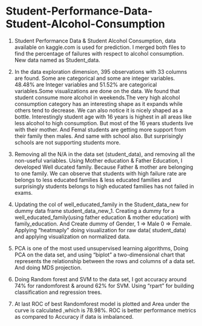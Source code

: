 # Student-Performance-Data-Student-Alcohol-Consumption
1. Student Performance Data & Student Alcohol Consumption, data available on kaggle.com is used for prediction. I merged both files to find the percentage of failures with respect to alcohol consumption. New data named as Student_data.

2. In the data exploration dimension, 395 observations with 33 columns are found. Some are categorical and some are integer variables. 48.48% are Integer variables and 51.52% are categorical variables.Some visualizations are done on the data. We found that student consume more alcohol in weekends.The very high alcohol 
 consumption category has an interesting shape as it expands while others tend to decrease. We can also notice it is nicely shaped as a bottle. Interestingly student age with 16 years is highest in all areas like less alcohol to high consumption. But most of the 16 years students live with their mother. And Femal students are getting more support from their family then males. And same with school also. But surprisingly schools are not supporting students more.

3. Removing all the N/A in the data set (student_data), and removing all the non-useful variables. Using Mother education & Father Education, I developed Well 
 ducated family. Because Father & mother are belonging to one family. We can observe that students with high failure rate are belongs to less educated families & less educated families and surprisingly students belongs to high educated families has not failed in exams.

4. Updating the col of well_educated_family in the Student_data_new for dummy data frame student_data_new_1. Creating a dummy for a well_educated_family(using father education & mother education) with family_education. And Create dummy of Gender, 1 => Male 0 => Female. Applying “heatmaply” doing visualization for raw data( student_data) and applying visualization on normalized data.
   
5. PCA is one of the most used unsupervised learning algorithms, Doing PCA on the data set, and using “biplot” a two-dimensional chart that represents the relationship between the rows and columns of a data set. And doing MDS projection. 

6. Doing Random forest and SVM to the data set, I got accuracy around 74% for randomforest & around 62% for SVM. Using “rpart” for building classification and regression trees.

7. At last ROC of best Randomforest model is plotted and Area under the curve is calculated ,which is 78.98%. ROC is better performance metrics as compared to Accuracy if data is imbalanced.
